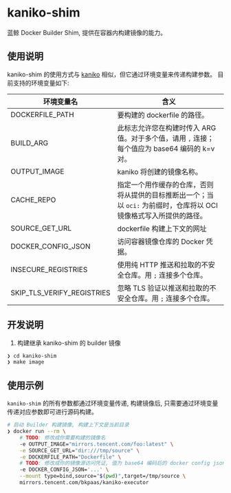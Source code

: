 # kaniko-shim

蓝鲸 Docker Builder Shim, 提供在容器内构建镜像的能力。

## 使用说明

kaniko-shim 的使用方式与 [kaniko](https://github.com/GoogleContainerTools/kaniko) 相似，但它通过环境变量来传递构建参数。
目前支持的环境变量如下:

| 环境变量名                 | 含义                                                                                                                |
| -------------------------- | ------------------------------------------------------------------------------------------------------------------- |
| DOCKERFILE_PATH            | 要构建的 dockerfile 的路径。                                                                                        |
| BUILD_ARG                  | 此标志允许您在构建时传入 ARG 值。对于多个值，请用 `,` 连接；每个值应为 base64 编码的 k=v 对。                       |
| OUTPUT_IMAGE               | kaniko 将创建的镜像名称。                                                                                           |
| CACHE_REPO                 | 指定一个用作缓存的仓库，否则将从提供的目标推断出一个；当以 `oci:` 为前缀时，仓库将以 OCI 镜像格式写入所提供的路径。 |
| SOURCE_GET_URL             | dockerfile 构建上下文的网址                                                                                         |
| DOCKER_CONFIG_JSON         | 访问容器镜像仓库的 Docker 凭据。                                                                                    |
| INSECURE_REGISTRIES        | 使用纯 HTTP 推送和拉取的不安全仓库。用 `;` 连接多个仓库。                                                           |
| SKIP_TLS_VERIFY_REGISTRIES | 忽略 TLS 验证以推送和拉取的不安全仓库。用 `;` 连接多个仓库。                                                        |

## 开发说明

1. 构建继承 kaniko-shim 的 builder 镜像

```bash
❯ cd kaniko-shim
❯ make image
```

## 使用示例

`kaniko-shim` 的所有参数都通过环境变量传递, 构建镜像后, 只需要通过环境变量传递对应参数即可进行源码构建。

```bash
# 启动 Builder 构建镜像, 构建上下文是当前目录
❯ docker run --rm \
    # TODO: 修改成你需要构建的镜像名
    -e OUTPUT_IMAGE="mirrors.tencent.com/foo:latest" \
    -e SOURCE_GET_URL="dir:///tmp/source" \
    -e DOCKERFILE_PATH="Dockerfile" \
    # TODO: 修改成你的镜像源访问凭证, 值为 base64 编码后的 docker config json
    -e DOCKER_CONFIG_JSON='...' \
    --mount type=bind,source="$(pwd)",target=/tmp/source \
    mirrors.tencent.com/bkpaas/kaniko-executor
```
